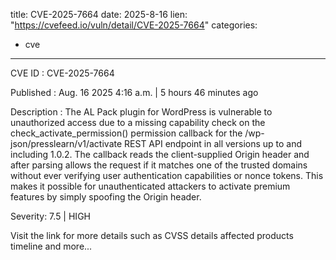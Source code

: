  
title: CVE-2025-7664
date: 2025-8-16
lien: "https://cvefeed.io/vuln/detail/CVE-2025-7664"
categories:
  - cve
---

CVE ID : CVE-2025-7664

Published :  Aug. 16
2025
4:16 a.m. | 5 hours
46 minutes ago

Description : The AL Pack plugin for WordPress is vulnerable to unauthorized access due to a missing capability check on the check_activate_permission() permission callback for the /wp-json/presslearn/v1/activate REST API endpoint in all versions up to
and including
1.0.2. The callback reads the client-supplied Origin header and
after parsing
allows the request if it matches one of the trusted domains
without ever verifying user authentication
capabilities
or nonce tokens. This makes it possible for unauthenticated attackers to activate premium features by simply spoofing the Origin header.

Severity: 7.5 | HIGH

Visit the link for more details
such as CVSS details
affected products
timeline
and more...
